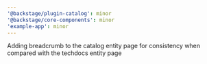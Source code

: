 ```yaml
---
'@backstage/plugin-catalog': minor
'@backstage/core-components': minor
'example-app': minor
---
```


Adding breadcrumb to the catalog entity page for consistency when compared with the techdocs entity page
